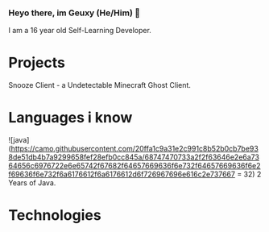 ### Heyo there, im Geuxy (He/Him) 👋
I am a 16 year old Self-Learning Developer.

# Projects
Snooze Client - a Undetectable Minecraft Ghost Client.

# Languages i know
 ![java](https://camo.githubusercontent.com/20ffa1c9a31e2c991c8b52b0cb7be938de51db4b7a9299658fef28efb0cc845a/68747470733a2f2f63646e2e6a7364656c6976722e6e65742f67682f64657669636f6e732f64657669636f6e2f69636f6e732f6a6176612f6a6176612d6f726967696e616c2e737667 = 32) 2 Years of Java.

# Technologies





